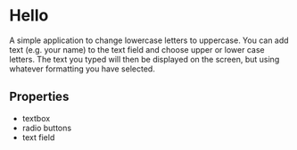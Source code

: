 # Hello 
A simple application to change lowercase letters to uppercase. You can add text (e.g. your name) to the text field and choose upper or lower case letters. The text you typed will then be displayed on the screen, but using whatever formatting you have selected.
## Properties
* textbox
* radio buttons
* text field